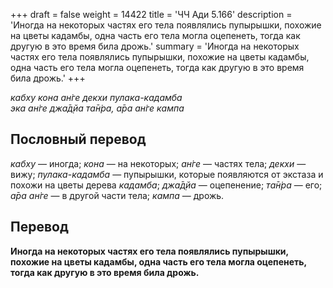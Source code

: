 +++
draft = false
weight = 14422
title = 'ЧЧ Ади 5.166'
description = 'Иногда на некоторых частях его тела появлялись пупырышки, похожие на цветы кадамбы, одна часть его тела могла оцепенеть, тогда как другую в это время била дрожь.'
summary = 'Иногда на некоторых частях его тела появлялись пупырышки, похожие на цветы кадамбы, одна часть его тела могла оцепенеть, тогда как другую в это время била дрожь.'
+++

_кабху кона ан̇ге декхи пулака-кадамба  
эка ан̇ге джа̄д̣йа та̄н̇ра, а̄ра ан̇ге кампа_

## Пословный перевод

_кабху_ — иногда; _кона_ — на некоторых; _ан̇ге_ — частях тела; _декхи_ — вижу; _пулака_\-_кадамба_ — пупырышки, которые появляются от экстаза и похожи на цветы дерева _кадамба_; _джа̄д̣йа_ — оцепенение; _та̄н̇ра_ — его; _а̄ра_ _ан̇ге_ — в другой части тела; _кампа_ — дрожь.

## Перевод

**Иногда на некоторых частях его тела появлялись пупырышки, похожие на цветы кадамбы, одна часть его тела могла оцепенеть, тогда как другую в это время била дрожь.**
